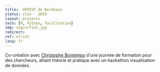 ```yaml
---
title:  UFRIST de Bordeaux
status: clos - 2019
layout: projects
tech: [R, Python, facilitation]
img: img/urfist.jpg
redirect:
ref: ufrist
lang: fr
---
```


Co-création avec
<a class="niceLink" href="https://www.tse-fr.eu/fr/people/christophe-bontemps" >Christophe Bontemps</a>
d'une journée de formation pour des chercheurs, alliant théorie et pratique avec un hackathon visualisation de données.
